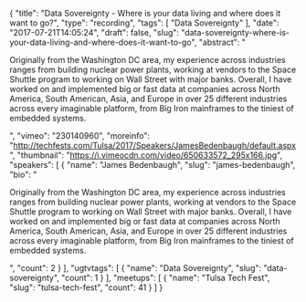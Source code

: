 {
  "title": "Data Sovereignty - Where is your data living and where does it want to go?",
  "type": "recording",
  "tags": [
    "Data Sovereignty"
  ],
  "date": "2017-07-21T14:05:24",
  "draft": false,
  "slug": "data-sovereignty-where-is-your-data-living-and-where-does-it-want-to-go",
  "abstract": "<p>Originally from the Washington DC area, my experience across industries ranges from building nuclear power plants, working at vendors to the Space Shuttle program to working on Wall Street with major banks. Overall, I have worked on and implemented big or fast data at companies across North America, South American, Asia, and Europe in over 25 different industries across every imaginable platform, from Big Iron mainframes to the tiniest of embedded systems.</p>",
  "vimeo": "230140960",
  "moreinfo": "http://techfests.com/Tulsa/2017/Speakers/JamesBedenbaugh/default.aspx",
  "thumbnail": "https://i.vimeocdn.com/video/650633572_295x166.jpg",
  "speakers": [
    {
      "name": "James Bedenbaugh",
      "slug": "james-bedenbaugh",
      "bio": "<p>Originally from the Washington DC area, my experience across industries ranges from building nuclear power plants, working at vendors to the Space Shuttle program to working on Wall Street with major banks. Overall, I have worked on and implemented big or fast data at companies across North America, South American, Asia, and Europe in over 25 different industries across every imaginable platform, from Big Iron mainframes to the tiniest of embedded systems.</p>",
      "count": 2
    }
  ],
  "ugtvtags": [
    {
      "name": "Data Sovereignty",
      "slug": "data-sovereignty",
      "count": 1
    }
  ],
  "meetups": [
    {
      "name": "Tulsa Tech Fest",
      "slug": "tulsa-tech-fest",
      "count": 41
    }
  ]
}